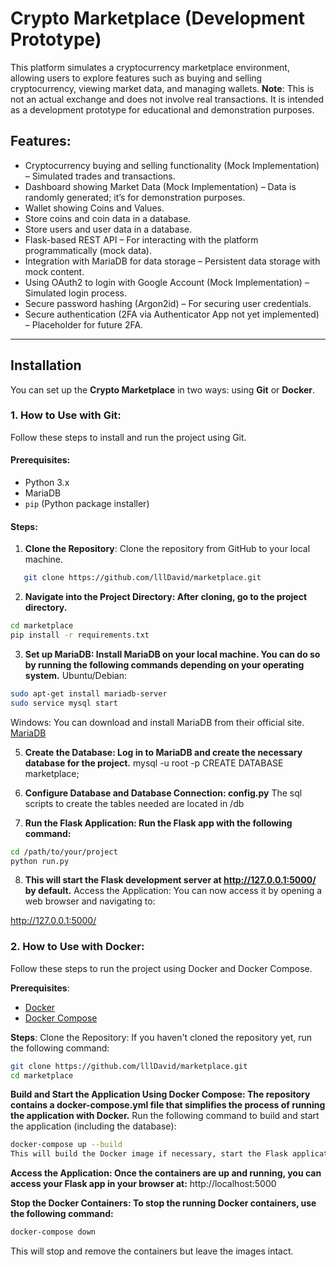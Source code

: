 # Crypto Marketplace (Development Prototype)

This platform simulates a cryptocurrency marketplace environment, allowing users to explore features such as buying and selling cryptocurrency, viewing market data, and managing wallets. **Note**: This is not an actual exchange and does not involve real transactions. It is intended as a development prototype for educational and demonstration purposes.

## Features:
- Cryptocurrency buying and selling functionality (Mock Implementation) – Simulated trades and transactions.
- Dashboard showing Market Data (Mock Implementation) – Data is randomly generated; it’s for demonstration purposes.
- Wallet showing Coins and Values.
- Store coins and coin data in a database.
- Store users and user data in a database.
- Flask-based REST API – For interacting with the platform programmatically (mock data).
- Integration with MariaDB for data storage – Persistent data storage with mock content.
- Using OAuth2 to login with Google Account (Mock Implementation) – Simulated login process.
- Secure password hashing (Argon2id) – For securing user credentials.
- Secure authentication (2FA via Authenticator App not yet implemented) – Placeholder for future 2FA.

---

## Installation

You can set up the **Crypto Marketplace** in two ways: using **Git** or **Docker**.

### 1. **How to Use with Git**:

Follow these steps to install and run the project using Git.

#### Prerequisites:
- Python 3.x
- MariaDB
- `pip` (Python package installer)

#### Steps:

1. **Clone the Repository**:
   Clone the repository from GitHub to your local machine.
```bash
   git clone https://github.com/lllDavid/marketplace.git
```

2. **Navigate into the Project Directory: After cloning, go to the project directory.**
```bash
cd marketplace
pip install -r requirements.txt
```

3. **Set up MariaDB: Install MariaDB on your local machine. You can do so by running the following commands depending on your operating system.**
Ubuntu/Debian:
```bash
sudo apt-get install mariadb-server
sudo service mysql start
```
Windows:
You can download and install MariaDB from their official site. [MariaDB](https://mariadb.com/downloads/)

5. **Create the Database: Log in to MariaDB and create the necessary database for the project.**
mysql -u root -p
CREATE DATABASE marketplace;

6. **Configure Database and Database Connection: config.py**
The sql scripts to create the tables needed are located in /db 

7. **Run the Flask Application: Run the Flask app with the following command:**
```bash
cd /path/to/your/project
python run.py
```

8. **This will start the Flask development server at http://127.0.0.1:5000/ by default.**
Access the Application: You can now access it by opening a web browser and navigating to:

http://127.0.0.1:5000/

### 2. **How to Use with Docker**:
Follow these steps to run the project using Docker and Docker Compose.

**Prerequisites**:
- [Docker](https://www.docker.com/get-started)
- [Docker Compose](https://docs.docker.com/compose/install/)

**Steps**:
Clone the Repository: If you haven't cloned the repository yet, run the following command:
```bash
git clone https://github.com/lllDavid/marketplace.git
cd marketplace
```

**Build and Start the Application Using Docker Compose: The repository contains a docker-compose.yml file that simplifies the process of running the application with Docker.**
Run the following command to build and start the application (including the database):
```bash
docker-compose up --build
This will build the Docker image if necessary, start the Flask application, and start the MariaDB container.
```

**Access the Application: Once the containers are up and running, you can access your Flask app in your browser at:**
http://localhost:5000

**Stop the Docker Containers: To stop the running Docker containers, use the following command:**
```bash
docker-compose down
```
This will stop and remove the containers but leave the images intact.